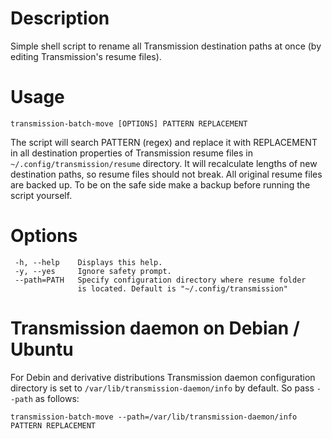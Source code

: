 Description
===========

Simple shell script to rename all Transmission destination paths at once (by
editing Transmission's resume files).

Usage
=====

    transmission-batch-move [OPTIONS] PATTERN REPLACEMENT

The script will search PATTERN (regex) and replace it with REPLACEMENT
in all destination properties of Transmission resume files in
`~/.config/transmission/resume` directory. It will recalculate lengths
of new destination paths, so resume files should not break. All
original resume files are backed up. To be on the safe side make a
backup before running the script yourself.

Options
=======

     -h, --help    Displays this help.
     -y, --yes     Ignore safety prompt.
     --path=PATH   Specify configuration directory where resume folder
                   is located. Default is "~/.config/transmission"

Transmission daemon on Debian / Ubuntu
======================================

For Debin and derivative distributions Transmission daemon
configuration directory is set to `/var/lib/transmission-daemon/info`
by default. So pass `--path` as follows:

    transmission-batch-move --path=/var/lib/transmission-daemon/info PATTERN REPLACEMENT

